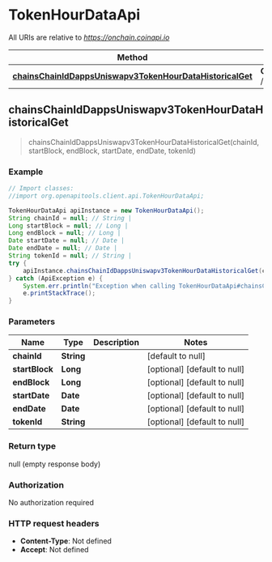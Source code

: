 # TokenHourDataApi

All URIs are relative to *https://onchain.coinapi.io*

Method | HTTP request | Description
------------- | ------------- | -------------
[**chainsChainIdDappsUniswapv3TokenHourDataHistoricalGet**](TokenHourDataApi.md#chainsChainIdDappsUniswapv3TokenHourDataHistoricalGet) | **GET** /chains/{chain_id}/dapps/uniswapv3/tokenHourData/historical | 



## chainsChainIdDappsUniswapv3TokenHourDataHistoricalGet

> chainsChainIdDappsUniswapv3TokenHourDataHistoricalGet(chainId, startBlock, endBlock, startDate, endDate, tokenId)



### Example

```java
// Import classes:
//import org.openapitools.client.api.TokenHourDataApi;

TokenHourDataApi apiInstance = new TokenHourDataApi();
String chainId = null; // String | 
Long startBlock = null; // Long | 
Long endBlock = null; // Long | 
Date startDate = null; // Date | 
Date endDate = null; // Date | 
String tokenId = null; // String | 
try {
    apiInstance.chainsChainIdDappsUniswapv3TokenHourDataHistoricalGet(chainId, startBlock, endBlock, startDate, endDate, tokenId);
} catch (ApiException e) {
    System.err.println("Exception when calling TokenHourDataApi#chainsChainIdDappsUniswapv3TokenHourDataHistoricalGet");
    e.printStackTrace();
}
```

### Parameters


Name | Type | Description  | Notes
------------- | ------------- | ------------- | -------------
 **chainId** | **String**|  | [default to null]
 **startBlock** | **Long**|  | [optional] [default to null]
 **endBlock** | **Long**|  | [optional] [default to null]
 **startDate** | **Date**|  | [optional] [default to null]
 **endDate** | **Date**|  | [optional] [default to null]
 **tokenId** | **String**|  | [optional] [default to null]

### Return type

null (empty response body)

### Authorization

No authorization required

### HTTP request headers

- **Content-Type**: Not defined
- **Accept**: Not defined

